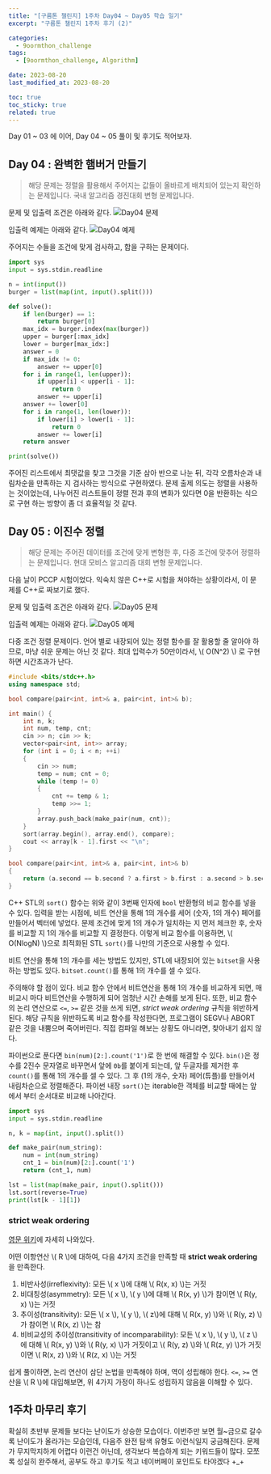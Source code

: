 ```yaml
---
title: "[구름톤 챌린지] 1주차 Day04 ~ Day05 학습 일기"
excerpt: "구름톤 챌린지 1주차 후기 (2)"

categories:
  - 9oormthon_challenge
tags:
  - [9oormthon_challenge, Algorithm]

date: 2023-08-20
last_modified_at: 2023-08-20

toc: true
toc_sticky: true
related: true
---
```


Day 01 ~ 03 에 이어, Day 04 ~ 05 풀이 및 후기도 적어보자.

## Day 04 : 완벽한 햄버거 만들기

> 해당 문제는 정렬을 활용해서 주어지는 값들이 올바르게 배치되어 있는지 확인하는 문제입니다. 국내 알고리즘 경진대회 변형 문제입니다.

문제 및 입출력 조건은 아래와 같다.
![Day04 문제](https://github.com/Tolerblanc/Tolerblanc.github.io/assets/52883827/83e54f2d-62de-481b-8726-98a873a16cc3)

입출력 예제는 아래와 같다.
![Day04 예제](https://github.com/Tolerblanc/Tolerblanc.github.io/assets/52883827/7359750d-2db3-4492-9b57-7c94726b6954)

주어지는 수들을 조건에 맞게 검사하고, 합을 구하는 문제이다.

```python
import sys
input = sys.stdin.readline

n = int(input())
burger = list(map(int, input().split()))

def solve():
    if len(burger) == 1:
        return burger[0]
    max_idx = burger.index(max(burger))
    upper = burger[:max_idx]
    lower = burger[max_idx:]
    answer = 0
    if max_idx != 0:
        answer += upper[0]
    for i in range(1, len(upper)):
        if upper[i] < upper[i - 1]:
            return 0
        answer += upper[i]
    answer += lower[0]
    for i in range(1, len(lower)):
        if lower[i] > lower[i - 1]:
            return 0
        answer += lower[i]
    return answer

print(solve())
```

주어진 리스트에서 최댓값을 찾고 그것을 기준 삼아 반으로 나눈 뒤, 각각 오름차순과 내림차순을 만족하는 지 검사하는 방식으로 구현하였다.
문제 출제 의도는 정렬을 사용하는 것이었는데, 나누어진 리스트들이 정렬 전과 후의 변화가 있다면 0을 반환하는 식으로 구현 하는 방향이 좀 더 효율적일 것 같다.

## Day 05 : 이진수 정렬

> 해당 문제는 주어진 데이터를 조건에 맞게 변형한 후, 다중 조건에 맞추어 정렬하는 문제입니다. 현대 모비스 알고리즘 대회 변형 문제입니다.

다음 날이 PCCP 시험이었다. 익숙치 않은 C++로 시험을 쳐야하는 상황이라서, 이 문제를 C++로 짜보기로 했다.

문제 및 입출력 조건은 아래와 같다.
![Day05 문제](https://github.com/Tolerblanc/Tolerblanc.github.io/assets/52883827/ca65acc3-6903-4fce-9be8-f1e187b81472)

입출력 예제는 아래와 같다.
![Day05 예제](https://github.com/Tolerblanc/Tolerblanc.github.io/assets/52883827/4fa68daf-a89c-4a12-9d28-8b0dd302d7b2)

다중 조건 정렬 문제이다. 언어 별로 내장되어 있는 정렬 함수를 잘 활용할 줄 알아야 하므로, 마냥 쉬운 문제는 아닌 것 같다. 최대 입력수가 50만이라서, \\( O(N^2) \\) 로 구현하면 시간초과가 난다.

```c++
#include <bits/stdc++.h>
using namespace std;

bool compare(pair<int, int>& a, pair<int, int>& b);

int main() {
    int n, k;
    int num, temp, cnt;
    cin >> n; cin >> k;
    vector<pair<int, int>> array;
    for (int i = 0; i < n; ++i)
    {
        cin >> num;
        temp = num; cnt = 0;
        while (temp != 0)
        {
            cnt += temp & 1;
            temp >>= 1;
        }
        array.push_back(make_pair(num, cnt));
    }
    sort(array.begin(), array.end(), compare);
    cout << array[k - 1].first << "\n";
}

bool compare(pair<int, int>& a, pair<int, int>& b)
{
    return (a.second == b.second ? a.first > b.first : a.second > b.second);
}
```

C++ STL의 `sort()` 함수는 위와 같이 3번째 인자에 `bool` 반환형의 비교 함수를 넣을 수 있다. 입력을 받는 시점에, 비트 연산을 통해 1의 개수를 세어 (숫자, 1의 개수) 페어를 만들어서 벡터에 넣었다. 문제 조건에 맞게 1의 개수가 일치하는 지 먼저 체크한 후, 숫자를 비교할 지 1의 개수를 비교할 지 결정한다. 이렇게 비교 함수를 이용하면, \\( O(NlogN) \\)으로 최적화된 STL `sort()`를 나만의 기준으로 사용할 수 있다.

비트 연산을 통해 1의 개수를 세는 방법도 있지만, STL에 내장되어 있는 `bitset`을 사용하는 방법도 있다. `bitset.count()`를 통해 1의 개수를 셀 수 있다.

주의해야 할 점이 있다. 비교 함수 안에서 비트연산을 통해 1의 개수를 비교하게 되면, 매 비교시 마다 비트연산을 수행하게 되어 엄청난 시간 손해를 보게 된다. 또한, 비교 함수의 논리 연산으로 `<=`, `>=` 같은 것을 쓰게 되면, _strict weak ordering_ 규칙을 위반하게 된다. 해당 규칙을 위반하도록 비교 함수를 작성한다면, 프로그램이 SEGV나 ABORT 같은 것을 내뿜으며 죽어버린다. 직접 컴파일 해보는 상황도 아니라면, 찾아내기 쉽지 않다.

파이썬으로 푼다면 `bin(num)[2:].count('1')`로 한 번에 해결할 수 있다. `bin()`은 정수를 2진수 문자열로 바꾸면서 앞에 `0b`를 붙이게 되는데, 앞 두글자를 제거한 후 `count()`를 통해 1의 개수를 셀 수 있다. 그 후 (1의 개수, 숫자) 페어(튜플)를 만들어서 내림차순으로 정렬해준다. 파이썬 내장 `sort()`는 iterable한 객체를 비교할 때에는 앞에서 부터 순서대로 비교해 나아간다.

```python
import sys
input = sys.stdin.readline

n, k = map(int, input().split())

def make_pair(num_string):
    num = int(num_string)
    cnt_1 = bin(num)[2:].count('1')
    return (cnt_1, num)

lst = list(map(make_pair, input().split()))
lst.sort(reverse=True)
print(lst[k - 1][1])
```

### strict weak ordering

[영문 위키](https://en.wikipedia.org/wiki/Weak_ordering)에 자세히 나와있다.

어떤 이항연산 \\( R \\)에 대하여, 다음 4가지 조건을 만족할 때 **strict weak ordering**을 만족한다.

1. 비반사성(irreflexivity): 모든 \\( x \\)에 대해 \\( R(x, x) \\)는 거짓
2. 비대칭성(asymmetry): 모든 \\( x \\), \\( y \\)에 대해 \\( R(x, y) \\)가 참이면 \\( R(y, x) \\)는 거짓
3. 추이성(transitivity): 모든 \\( x \\), \\( y \\), \\( z\\)에 대해 \\( R(x, y) \\)와 \\( R(y, z) \\)가 참이면 \\( R(x, z) \\)는 참
4. 비비교성의 추이성(transitivity of incomparability): 모든 \\( x \\), \\( y \\), \\( z \\)에 대해 \\( R(x, y) \\)와 \\( R(y, x) \\)가 거짓이고 \\( R(y, z) \\)와 \\( R(z, y) \\)가 거짓이면 \\( R(x, z) \\)와 \\( R(z, x) \\)는 거짓

쉽게 풀이하면, 논리 연산이 삼단 논법을 만족해야 하며, 역이 성립해야 한다.
`<=`, `>=` 연산을 \\( R \\)에 대입해보면, 위 4가지 가정이 하나도 성립하지 않음을 이해할 수 있다.

## 1주차 마무리 후기

확실히 초반부 문제들 보다는 난이도가 상승한 모습이다. 이번주만 보면 월~금으로 갈수록 난이도가 올라가는 모습인데, 다음주 완전 탐색 유형도 이런식일지 궁금해진다. 문제가 무지막지하게 어렵다 이런건 아닌데, 생각보다 복습하게 되는 키워드들이 많다. 모쪼록 성실히 완주해서, 공부도 하고 후기도 적고 네이버페이 포인트도 타야겠다 +\_+
